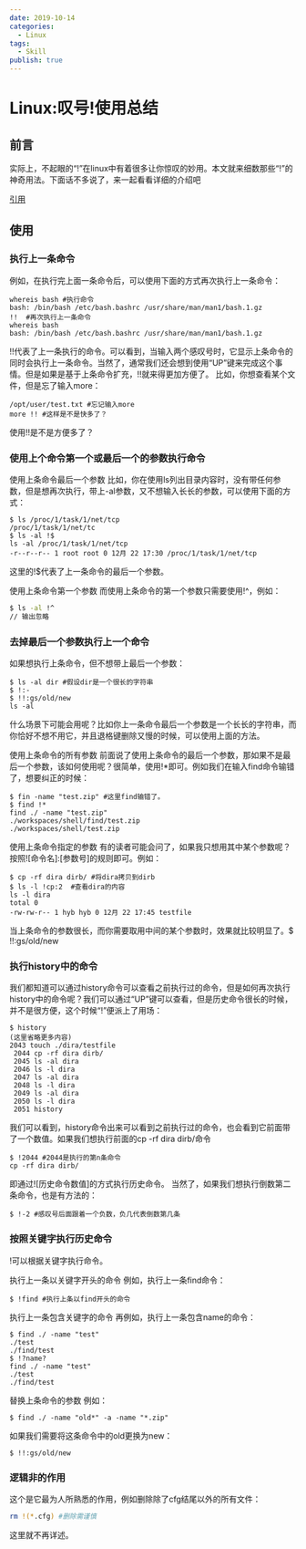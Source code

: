 ```yaml
---
date: 2019-10-14
categories:
  - Linux
tags:
  - Skill
publish: true
---
```


# Linux:叹号!使用总结

## 前言

实际上，不起眼的“!”在linux中有着很多让你惊叹的妙用。本文就来细数那些“!”的神奇用法。下面话不多说了，来一起看看详细的介绍吧

[引用](https://www.jb51.net/article/153946.htm)

## 使用

### 执行上一条命令

例如，在执行完上面一条命令后，可以使用下面的方式再次执行上一条命令：

```Shell
whereis bash #执行命令
bash: /bin/bash /etc/bash.bashrc /usr/share/man/man1/bash.1.gz
!!  #再次执行上一条命令
whereis bash
bash: /bin/bash /etc/bash.bashrc /usr/share/man/man1/bash.1.gz
```

!!代表了上一条执行的命令。可以看到，当输入两个感叹号时，它显示上条命令的同时会执行上一条命令。当然了，通常我们还会想到使用“UP”键来完成这个事情。但是如果是基于上条命令扩充，!!就来得更加方便了。
比如，你想查看某个文件，但是忘了输入more：

```Shell
/opt/user/test.txt #忘记输入more
more !! #这样是不是快多了？
```

使用!!是不是方便多了？

### 使用上个命令第一个或最后一个的参数执行命令

使用上条命令最后一个参数
比如，你在使用ls列出目录内容时，没有带任何参数，但是想再次执行，带上-al参数，又不想输入长长的参数，可以使用下面的方式：

```Shell
$ ls /proc/1/task/1/net/tcp
/proc/1/task/1/net/tc
$ ls -al !$
ls -al /proc/1/task/1/net/tcp
-r--r--r-- 1 root root 0 12月 22 17:30 /proc/1/task/1/net/tcp
```

这里的!$代表了上一条命令的最后一个参数。

使用上条命令第一个参数
而使用上条命令的第一个参数只需要使用!^，例如：

```sh
$ ls -al !^
// 输出忽略
```

### 去掉最后一个参数执行上一个命令

如果想执行上条命令，但不想带上最后一个参数：

```Shell
$ ls -al dir #假设dir是一个很长的字符串
$ !:-
$ !!:gs/old/new
ls -al
```

什么场景下可能会用呢？比如你上一条命令最后一个参数是一个长长的字符串，而你恰好不想不用它，并且退格键删除又慢的时候，可以使用上面的方法。

使用上条命令的所有参数
前面说了使用上条命令的最后一个参数，那如果不是最后一个参数，该如何使用呢？很简单，使用!*即可。例如我们在输入find命令输错了，想要纠正的时候：

```Shell
$ fin -name "test.zip" #这里find输错了。
$ find !*
find ./ -name "test.zip"
./workspaces/shell/find/test.zip
./workspaces/shell/test.zip
```

使用上条命令指定的参数
有的读者可能会问了，如果我只想用其中某个参数呢？按照![命令名]:[参数号]的规则即可。例如：

```Shell
$ cp -rf dira dirb/ #将dira拷贝到dirb
$ ls -l !cp:2  #查看dira的内容
ls -l dira
total 0
-rw-rw-r-- 1 hyb hyb 0 12月 22 17:45 testfile
```

当上条命令的参数很长，而你需要取用中间的某个参数时，效果就比较明显了。$ !!:gs/old/new

### 执行history中的命令

我们都知道可以通过history命令可以查看之前执行过的命令，但是如何再次执行history中的命令呢？我们可以通过“UP”键可以查看，但是历史命令很长的时候，并不是很方便，这个时候“!”便派上了用场：

```Shell
$ history
(这里省略更多内容)
2043 touch ./dira/testfile
 2044 cp -rf dira dirb/
 2045 ls -al dira
 2046 ls -l dira
 2047 ls -al dira
 2048 ls -l dira
 2049 ls -al dira
 2050 ls -l dira
 2051 history
```

我们可以看到，history命令出来可以看到之前执行过的命令，也会看到它前面带了一个数值。如果我们想执行前面的cp -rf dira dirb/命令

```Shell
$ !2044 #2044是执行的第n条命令
cp -rf dira dirb/
```

即通过![历史命令数值]的方式执行历史命令。
当然了，如果我们想执行倒数第二条命令，也是有方法的：

```Shell
$ !-2 #感叹号后面跟着一个负数，负几代表倒数第几条
```

### 按照关键字执行历史命令

!可以根据关键字执行命令。

执行上一条以关键字开头的命令
例如，执行上一条find命令：

```Shell
$ !find #执行上条以find开头的命令
```

执行上一条包含关键字的命令
再例如，执行上一条包含name的命令：

```Shell
$ find ./ -name "test"
./test
./find/test
$ !?name?
find ./ -name "test"
./test
./find/test
```

替换上条命令的参数
例如：

```Shell
$ find ./ -name "old*" -a -name "*.zip"
```

如果我们需要将这条命令中的old更换为new：

```Shell
$ !!:gs/old/new

```

### 逻辑非的作用

这个是它最为人所熟悉的作用，例如删除除了cfg结尾以外的所有文件：

```sh
rm !(*.cfg) #删除需谨慎
```

这里就不再详述。
